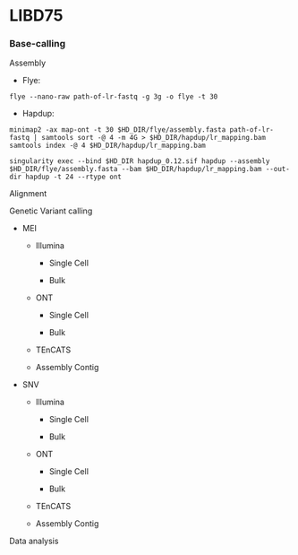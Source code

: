 # LIBD75

### Base-calling


Assembly

* Flye:

``` flye --nano-raw path-of-lr-fastq -g 3g -o flye -t 30 ```

* Hapdup:

``` HD_DIR=/nfs/turbo/umms-smaht/working/202402_assembly/wholerun/
minimap2 -ax map-ont -t 30 $HD_DIR/flye/assembly.fasta path-of-lr-fastq | samtools sort -@ 4 -m 4G > $HD_DIR/hapdup/lr_mapping.bam
samtools index -@ 4 $HD_DIR/hapdup/lr_mapping.bam

singularity exec --bind $HD_DIR hapdup_0.12.sif hapdup --assembly $HD_DIR/flye/assembly.fasta --bam $HD_DIR/hapdup/lr_mapping.bam --out-dir hapdup -t 24 --rtype ont
```



Alignment


Genetic Variant calling

* MEI

    * Illumina

        * Single Cell

        * Bulk

    * ONT

        * Single Cell

        * Bulk

    * TEnCATS

    * Assembly Contig

* SNV

    * Illumina

        * Single Cell

        * Bulk

    * ONT

        * Single Cell

        * Bulk

    * TEnCATS

    * Assembly Contig
    
Data analysis


